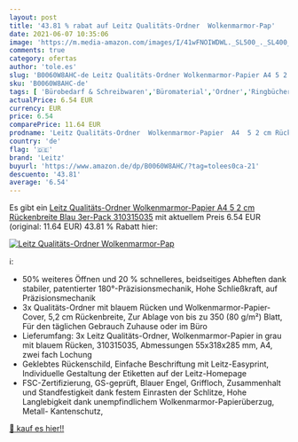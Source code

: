 ```yaml
---
layout: post
title: '43.81 % rabat auf Leitz Qualitäts-Ordner  Wolkenmarmor-Pap'
date: 2021-06-07 10:35:06
image: 'https://m.media-amazon.com/images/I/41wFNOIWDWL._SL500_._SL400_.jpg'
comments: true
category: ofertas
author: 'tole.es'
slug: 'B0060W8AHC-de Leitz Qualitäts-Ordner Wolkenmarmor-Papier A4 5 2 cm...'
sku: 'B0060W8AHC-de'
tags: [ 'Bürobedarf & Schreibwaren','Büromaterial','Ordner','Ringbücher','Ringbücher & Zubehör','leitz', ]
actualPrice: 6.54 EUR
currency: EUR
price: 6.54
comparePrice: 11.64 EUR
prodname: 'Leitz Qualitäts-Ordner  Wolkenmarmor-Papier  A4  5 2 cm Rückenbreite  Blau  3er-Pack  310315035'
country: 'de'
flag: '🇩🇪'
brand: 'Leitz'
buyurl: 'https://www.amazon.de/dp/B0060W8AHC/?tag=tolees0ca-21'
descuento: '43.81'
average: '6.54'
---
```


Es gibt ein [Leitz Qualitäts-Ordner  Wolkenmarmor-Papier  A4  5 2 cm Rückenbreite  Blau  3er-Pack  310315035](https://www.amazon.de/dp/B0060W8AHC/?tag=tolees0ca-21) mit aktuellem Preis 6.54 EUR (original: 11.64 EUR) 43.81 % Rabatt hier:

[![Leitz Qualitäts-Ordner  Wolkenmarmor-Pap](https://m.media-amazon.com/images/I/41wFNOIWDWL._SL500_._SL400_.jpg)](https://www.amazon.de/dp/B0060W8AHC/?tag=tolees0ca-21)

ℹ️:

- 50% weiteres Öffnen und 20 % schnelleres, beidseitiges Abheften dank stabiler, patentierter 180°-Präzisionsmechanik, Hohe Schließkraft, auf Präzisionsmechanik
- 3x Qualitäts-Ordner mit blauem Rücken und Wolkenmarmor-Papier-Cover, 5,2 cm Rückenbreite, Zur Ablage von bis zu 350 (80 g/m²) Blatt, Für den täglichen Gebrauch Zuhause oder im Büro
- Lieferumfang: 3x Leitz Qualitäts-Ordner, Wolkenmarmor-Papier in grau mit blauem Rücken, 310315035, Abmessungen 55x318x285 mm, A4, zwei fach Lochung
- Geklebtes Rückenschild, Einfache Beschriftung mit Leitz-Easyprint, Individuelle Gestaltung der Etiketten auf der Leitz-Homepage
- FSC-Zertifizierung, GS-geprüft, Blauer Engel, Griffloch, Zusammenhalt und Standfestigkeit dank festem Einrasten der Schlitze, Hohe Langlebigkeit dank unempfindlichem Wolkenmarmor-Papierüberzug, Metall- Kantenschutz,

[🛒 kauf es hier!!](https://www.amazon.de/dp/B0060W8AHC/?tag=tolees0ca-21)

